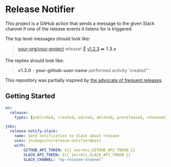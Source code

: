 # Release Notifier

This project is a GitHub action that sends a message to the given Slack channel if one of the release events it listens for is triggered.

The top level messages should look like:

> [your-org/your-project](#) release! 🎉 [v1.2.3](https://github.com/your-org/your-project/releases/tag/v1.2.3) ➡️ **1.3.x**

The replies should look like:

> **v1.3.0** - **your-github-user-name** performed activity 'created'"

This repository was partially inspired by [the advocate of frequent releases][Patti LaBelle].

## Getting Started


```yaml
on:
  release:
    types: [published, created, edited, deleted, prereleased, released]

jobs:
  release-notify-slack:    
    name: Send notification to Slack about release
    uses: jncmaguire/release-notifier@main
    with:
        GITHUB_API_TOKEN: ${{ secrets.GITHUB_API_TOKEN }}
        SLACK_API_TOKEN: ${{ secrets.SLACK_API_TOKEN }}
        SLACK_CHANNEL: "my-release-channel"
```


<!-- References -->
[Slack Webhooks]: https://api.slack.com/messaging/webhooks
[Variables]: https://docs.github.com/en/free-pro-team@latest/actions/learn-github-actions/essential-features-of-github-actions#using-variables-in-your-workflows
[Environment Variables]: https://docs.github.com/en/free-pro-team@latest/actions/reference/environment-variables#default-environment-variables
[Events]: https://docs.github.com/en/free-pro-team@latest/actions/reference/events-that-trigger-workflows#release
[Patti LaBelle]: https://youtu.be/ROIYcZGbfH0
